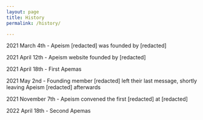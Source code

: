 ```yaml
---
layout: page
title: History
permalink: /history/

---
```


2021 March 4th - Apeism [redacted] was founded by [redacted]

2021 April 12th - Apeism website founded by [redacted]

2021 April 18th - First Apemas

2021 May 2nd - Founding member [redacted] left their last message, shortly leaving Apeism [redacted] afterwards

2021 November 7th - Apeism convened the first [redacted] at [redacted]

2022 April 18th - Second Apemas